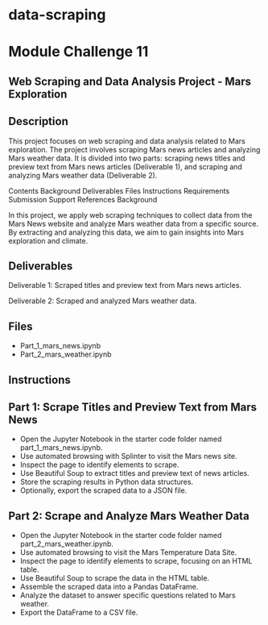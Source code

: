 # data-scraping
# Module Challenge 11


## Web Scraping and Data Analysis Project - Mars Exploration
## Description

This project focuses on web scraping and data analysis related to Mars exploration. The project involves scraping Mars news articles and analyzing Mars weather data. It is divided into two parts: scraping news titles and preview text from Mars news articles (Deliverable 1), and scraping and analyzing Mars weather data (Deliverable 2).

Contents
Background
Deliverables
Files
Instructions
Requirements
Submission
Support
References
Background

In this project, we apply web scraping techniques to collect data from the Mars News website and analyze Mars weather data from a specific source. By extracting and analyzing this data, we aim to gain insights into Mars exploration and climate.

## Deliverables

Deliverable 1: Scraped titles and preview text from Mars news articles.

Deliverable 2: Scraped and analyzed Mars weather data.

## Files
- Part_1_mars_news.ipynb
- Part_2_mars_weather.ipynb

## Instructions
## Part 1: Scrape Titles and Preview Text from Mars News
- Open the Jupyter Notebook in the starter code folder named part_1_mars_news.ipynb.
- Use automated browsing with Splinter to visit the Mars news site.
- Inspect the page to identify elements to scrape.
- Use Beautiful Soup to extract titles and preview text of news articles.
- Store the scraping results in Python data structures.
- Optionally, export the scraped data to a JSON file.

## Part 2: Scrape and Analyze Mars Weather Data
- Open the Jupyter Notebook in the starter code folder named part_2_mars_weather.ipynb.
- Use automated browsing to visit the Mars Temperature Data Site.
- Inspect the page to identify elements to scrape, focusing on an HTML table.
- Use Beautiful Soup to scrape the data in the HTML table.
- Assemble the scraped data into a Pandas DataFrame.
- Analyze the dataset to answer specific questions related to Mars weather.
- Export the DataFrame to a CSV file.
